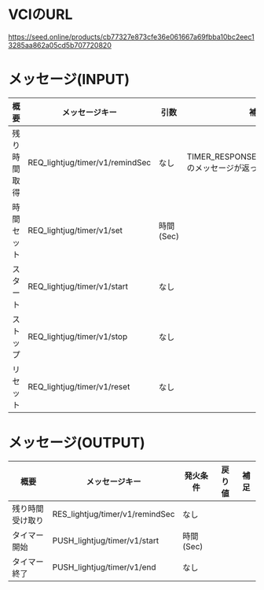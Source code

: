 
# VCIのURL
https://seed.online/products/cb77327e873cfe36e061667a69fbba10bc2eec13285aa862a05cd5b707720820

# メッセージ(INPUT)

|  概要  |  メッセージキー  | 引数 | 補足|
| ---- | ---- | ---- | ---- |
|  残り時間取得  |  REQ_lightjug/timer/v1/remindSec  | なし | TIMER_RESPONSE_REMIND_SECONDのメッセージが返ってくる|
|  時間セット  |  REQ_lightjug/timer/v1/set  | 時間(Sec) ||
|  スタート  |  REQ_lightjug/timer/v1/start  | なし ||
|  ストップ  |  REQ_lightjug/timer/v1/stop  | なし ||
|  リセット  |  REQ_lightjug/timer/v1/reset | なし ||

# メッセージ(OUTPUT)
|  概要  |  メッセージキー  | 発火条件 |戻り値| 補足|
| ---- | ---- | ---- | ---- | ---- |
|  残り時間受け取り  |  RES_lightjug/timer/v1/remindSec  | なし ||
|  タイマー開始  |  PUSH_lightjug/timer/v1/start  | 時間(Sec) ||
|  タイマー終了  |  PUSH_lightjug/timer/v1/end  | なし ||


